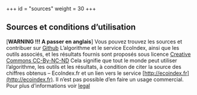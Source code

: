 +++
id = "sources"
weight = 30
+++

## Sources et conditions d’utilisation

[**WARNING !!! A passer en anglais**] Vous pouvez trouvez les sources et contribuer sur
[Github](https://github.com/cnumr/EcoIndex) L’algorithme et le service EcoIndex, ainsi que les outils associés, et les
résultats fournis sont proposés sous licence
[Creative Commons CC-By-NC-ND](https://creativecommons.org/licenses/by-nc-nd/2.0/fr/) Cela signifie que tout le monde
peut utiliser l’algorithme, les outils et les résultats, à condition de citer la source des chiffres obtenus –
EcoIndex.fr et un lien vers le service [http://ecoindex.fr](http://ecoindex.fr). Il n’est pas possible d’en faire un
usage commercial. Pour plus d’informations voir [legal](/en/legal)
